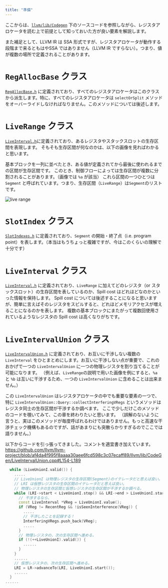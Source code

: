 ```yaml
---
title: "準備"
---
```


ここからは、[`llvm/lib/Codegen`](https://github.com/llvm/llvm-project/tree/main/llvm/lib/CodeGen) 下のソースコードを参照しながら、レジスタアロケータを読む上で前提として知っておいた方が良い要素を解説します。

また補足として、LLVM IR は SSA 形式ですが、レジスタアロケータが動作する段階まで来るともはやSSA ではありません（LLVM IR ですらない）。つまり、値が複数の場所で定義されることがあります。

# `RegAllocBase` クラス

[`RegAllocBase.h`](https://github.com/llvm/llvm-project/blob/26c95ae38940b5b6ccfc65188ba9931eb51e468e/llvm/lib/CodeGen/RegAllocBase.h#L61) に定義されており、すべてのレジスタアロケータはこのクラスから派生します。特に、すべてのレジスタアロケータは `selectOrSplit` メソッドをオーバーライドしなければなりません。このメソッドについては後述します。

# `LiveRange` クラス

[`LiveInterval.h`](https://github.com/llvm/llvm-project/blob/112aafcaf425dca901690ca823d25607e5795263/llvm/include/llvm/CodeGen/LiveInterval.h#L157)に定義されており、あるレジスタやスタックスロットの生存区間を表現します。
そもそも生存区間が何なのかは、以下の画像を見ればわかると思います。

基本ブロックを一列に並べたとき、ある値が定義されてから最後に使われるまでの区間が生存区間です。
このとき、制御フローによっては生存区間が複数に分割されることがあります。（画像では `%a` が該当）
これら区間の一つひとつは `Segment` と呼ばれています。つまり、生存区間（`LiveRange`）は`Segment`のリストです。

![live range](https://storage.googleapis.com/zenn-user-upload/b6cf57e6049d-20220318.png)

# `SlotIndex` クラス

[`SlotIndexes.h`](https://github.com/llvm/llvm-project/blob/6ffb3ad631c5071ce82c8b6c73dd1c88e0452944/llvm/include/llvm/CodeGen/SlotIndexes.h#L82) に定義されており、`Segment` の開始・終了点（i.e. program point）を表します。（本当はもうちょっと複雑ですが、今はこのくらいの理解で十分です）

# `LiveInterval` クラス

[`LiveInterval.h`](https://github.com/llvm/llvm-project/blob/112aafcaf425dca901690ca823d25607e5795263/llvm/include/llvm/CodeGen/LiveInterval.h#L680) に定義されており、`LiveRange` に加えてどのレジスタ（or スタックスロット）の生存区間を表しているのか、Spill cost はどれほどなのかといった情報を保持します。
Spill cost については後述することになると思いますが、簡単に言えばそのレジスタをスピルすると、どれほどメモリアクセスが増えることになるのかを表します。
複数の基本ブロックにまたがって複数回使用されているようなレジスタの Spill cost は高くなりがちです。

# `LiveIntervalUnion` クラス

[`LiveIntervalUnion.h`](https://github.com/llvm/llvm-project/blob/af4da4f995f8aaaa30aee6fcd598c3c07ecaff89/llvm/include/llvm/CodeGen/LiveIntervalUnion.h#L42) に定義されており、お互いに干渉しない複数の `LiveInterval` をひとまとめにします。お互いに干渉しない点が重要で、これのおかげで一つの `LiveIntervalUnion` に一つの物理レジスタを割り当てることが可能になります。
（例えば、`LiveRange`の説明で用いた画像を例にすると、`%a` と `%b` は互いに干渉するため、一つの `LiveIntervalUnion` に含めることは出来ません。）

この `LiveIntervalUnion` はレジスタアロケータの中でも重要な要素の一つで、特に `LiveIntervalUnion::Query::collectInterferingVRegs` というメソッドはレジスタ同士の生存区間が干渉するか調べます。
ここで少しだけこのメソッドのコードを覗いてみて、この章を終わりたいと思います。
（誤解のないように言うと、実はこのメソッドが毎度呼ばれるわけではありません。もっと高速な干渉チェック機構もあるのですが、話があまりにも突散らかりすぎるのでここでは語りません。）

以下からコードを引っ張ってきました。コメントを適宜書き加えています。
https://github.com/llvm/llvm-project/blob/af4da4f995f8aaaa30aee6fcd598c3c07ecaff89/llvm/lib/CodeGen/LiveIntervalUnion.cpp#L154-L189

```cpp
  while (LiveUnionI.valid()) {
    .....
    // LiveUnionI は物理レジスタの生存区間(Segment)のイテレータだと思えば良い。
    // LRI は仮想レジスタの生存区間のイテレータだと思えば良い。
    // 物理レジスタの生存区間と仮想レジスタの生存区間が干渉するか調べる。
    while (LRI->start < LiveUnionI.stop() && LRI->end > LiveUnionI.start()) {
      // 干渉するなら、
      const LiveInterval *VReg = LiveUnionI.value();
      if (VReg != RecentReg && !isSeenInterference(VReg)) {
        .....
        // 干渉したことを記録する！
        InterferingVRegs.push_back(VReg);
        .....
      }
      // 物理レジスタの、次の生存区間へ進める。
      if (!(++LiveUnionI).valid()) {
        ......
      }
    }
    ......
    // 仮想レジスタの、次の生存区間へ進める。
    LRI = LR->advanceTo(LRI, LiveUnionI.start());
    ......
  }
......
```
